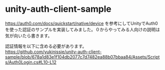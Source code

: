 # unity-auth-client-sample
https://auth0.com/docs/quickstart/native/device を参考にしてUnityでAuth0を使った認証のサンプルを実装してみました。０からやってみる人向けの説明は気が向いたら書きます。

認証情報を以下に含める必要があります。
https://github.com/yukinissie/unity-auth-client-sample/blob/678a1d83e1f104db2077c7d7482ea88b07bbaa84/Assets/Scripts/Auth0Login.cs#L10-L12
